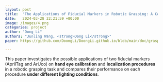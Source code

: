 ```yaml
---
layout: post
title:  "The Applications of Fiducial Markers in Robotic Grasping: A Comparison Between AprilTag and ArUco Markers, 2023"
date:   2024-03-28 22:21:59 +00:00
image: /images/4.png
categories: project
author: "Dong Li"
authors: "Junling Wang, <strong>Dong Li</strong>"
paper: https://github.com/DoongLi/DoongLi.github.io/blob/main/doc/grasp.pdf

---
```


This paper investigates the possible applications of two fiducial markers (AprilTag and ArUco) on <strong>hand eye calibration</strong> and <strong>localization procedures</strong> in a robotic grasping task and compares their performance on each procedure <strong>under different lighting conditions</strong>.
